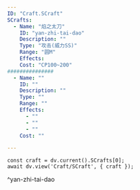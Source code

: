 ```yaml
---
ID: "Craft.SCraft"
SCrafts:
  - Name: "焰之太刀"
    ID: "yan-zhi-tai-dao"
    Description: ""
    Type: "攻击(威力SS)"
    Range: "圆M"
    Effects:
    Cost: "CP100~200"
###############
  - Name: ""
    ID: ""
    Description: ""
    Type: ""
    Range: ""
    Effects:
      - ""
      - ""
      - ""
    Cost: ""

---
```

```dataviewjs
const craft = dv.current().SCrafts[0];
await dv.view('Craft/SCraft', { craft });
```
^yan-zhi-tai-dao